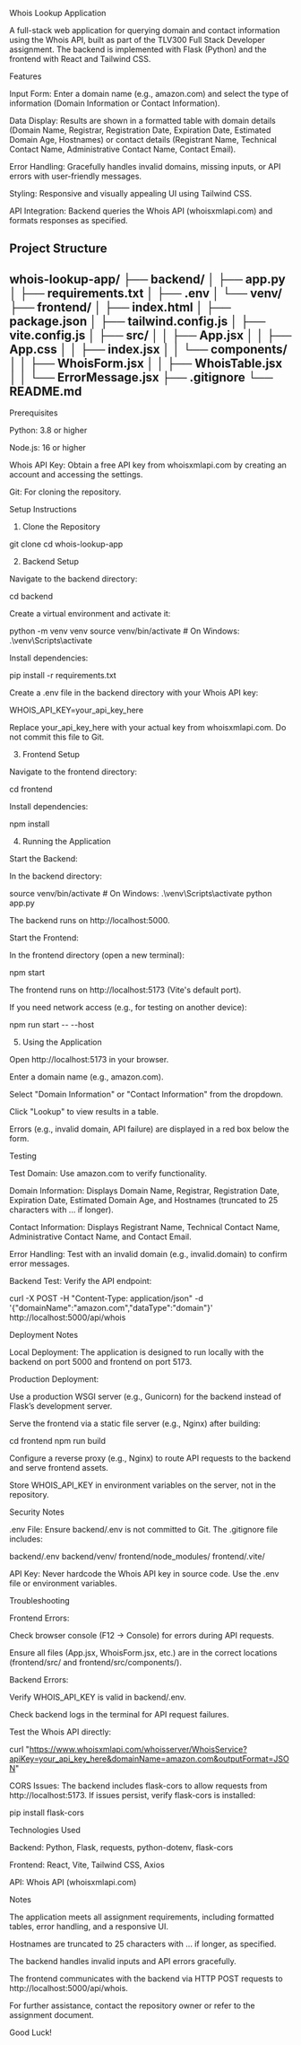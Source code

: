 Whois Lookup Application

A full-stack web application for querying domain and contact information using the Whois API, built as part of the TLV300 Full Stack Developer assignment. The backend is implemented with Flask (Python) and the frontend with React and Tailwind CSS.

Features





Input Form: Enter a domain name (e.g., amazon.com) and select the type of information (Domain Information or Contact Information).



Data Display: Results are shown in a formatted table with domain details (Domain Name, Registrar, Registration Date, Expiration Date, Estimated Domain Age, Hostnames) or contact details (Registrant Name, Technical Contact Name, Administrative Contact Name, Contact Email).



Error Handling: Gracefully handles invalid domains, missing inputs, or API errors with user-friendly messages.



Styling: Responsive and visually appealing UI using Tailwind CSS.



API Integration: Backend queries the Whois API (whoisxmlapi.com) and formats responses as specified.

Project Structure
---
whois-lookup-app/
├── backend/
│   ├── app.py
│   ├── requirements.txt
│   ├── .env
│   └── venv/
├── frontend/
│   ├── index.html
│   ├── package.json
│   ├── tailwind.config.js
│   ├── vite.config.js
│   ├── src/
│   │   ├── App.jsx
│   │   ├── App.css
│   │   ├── index.jsx
│   │   └── components/
│   │       ├── WhoisForm.jsx
│   │       ├── WhoisTable.jsx
│   │       └── ErrorMessage.jsx
├── .gitignore
└── README.md
---
Prerequisites





Python: 3.8 or higher



Node.js: 16 or higher



Whois API Key: Obtain a free API key from whoisxmlapi.com by creating an account and accessing the settings.



Git: For cloning the repository.

Setup Instructions

1. Clone the Repository

git clone <repository-url>
cd whois-lookup-app

2. Backend Setup





Navigate to the backend directory:

cd backend



Create a virtual environment and activate it:

python -m venv venv
source venv/bin/activate  # On Windows: .\venv\Scripts\activate



Install dependencies:

pip install -r requirements.txt



Create a .env file in the backend directory with your Whois API key:

WHOIS_API_KEY=your_api_key_here

Replace your_api_key_here with your actual key from whoisxmlapi.com. Do not commit this file to Git.

3. Frontend Setup





Navigate to the frontend directory:

cd frontend



Install dependencies:

npm install

4. Running the Application





Start the Backend:





In the backend directory:

source venv/bin/activate  # On Windows: .\venv\Scripts\activate
python app.py



The backend runs on http://localhost:5000.



Start the Frontend:





In the frontend directory (open a new terminal):

npm start



The frontend runs on http://localhost:5173 (Vite's default port).



If you need network access (e.g., for testing on another device):

npm run start -- --host

5. Using the Application





Open http://localhost:5173 in your browser.



Enter a domain name (e.g., amazon.com).



Select "Domain Information" or "Contact Information" from the dropdown.



Click "Lookup" to view results in a table.



Errors (e.g., invalid domain, API failure) are displayed in a red box below the form.

Testing





Test Domain: Use amazon.com to verify functionality.





Domain Information: Displays Domain Name, Registrar, Registration Date, Expiration Date, Estimated Domain Age, and Hostnames (truncated to 25 characters with ... if longer).



Contact Information: Displays Registrant Name, Technical Contact Name, Administrative Contact Name, and Contact Email.



Error Handling: Test with an invalid domain (e.g., invalid.domain) to confirm error messages.



Backend Test: Verify the API endpoint:

curl -X POST -H "Content-Type: application/json" -d '{"domainName":"amazon.com","dataType":"domain"}' http://localhost:5000/api/whois

Deployment Notes





Local Deployment: The application is designed to run locally with the backend on port 5000 and frontend on port 5173.



Production Deployment:





Use a production WSGI server (e.g., Gunicorn) for the backend instead of Flask’s development server.



Serve the frontend via a static file server (e.g., Nginx) after building:

cd frontend
npm run build



Configure a reverse proxy (e.g., Nginx) to route API requests to the backend and serve frontend assets.



Store WHOIS_API_KEY in environment variables on the server, not in the repository.

Security Notes





.env File: Ensure backend/.env is not committed to Git. The .gitignore file includes:

backend/.env
backend/venv/
frontend/node_modules/
frontend/.vite/



API Key: Never hardcode the Whois API key in source code. Use the .env file or environment variables.

Troubleshooting





Frontend Errors:





Check browser console (F12 → Console) for errors during API requests.



Ensure all files (App.jsx, WhoisForm.jsx, etc.) are in the correct locations (frontend/src/ and frontend/src/components/).



Backend Errors:





Verify WHOIS_API_KEY is valid in backend/.env.



Check backend logs in the terminal for API request failures.



Test the Whois API directly:

curl "https://www.whoisxmlapi.com/whoisserver/WhoisService?apiKey=your_api_key_here&domainName=amazon.com&outputFormat=JSON"



CORS Issues: The backend includes flask-cors to allow requests from http://localhost:5173. If issues persist, verify flask-cors is installed:

pip install flask-cors

Technologies Used





Backend: Python, Flask, requests, python-dotenv, flask-cors



Frontend: React, Vite, Tailwind CSS, Axios



API: Whois API (whoisxmlapi.com)

Notes





The application meets all assignment requirements, including formatted tables, error handling, and a responsive UI.



Hostnames are truncated to 25 characters with ... if longer, as specified.



The backend handles invalid inputs and API errors gracefully.



The frontend communicates with the backend via HTTP POST requests to http://localhost:5000/api/whois.

For further assistance, contact the repository owner or refer to the assignment document.

Good Luck!
